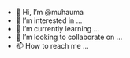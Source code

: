 - 👋 Hi, I’m @muhauma
- 👀 I’m interested in ...
- 🌱 I’m currently learning ...
- 💞️ I’m looking to collaborate on ...
- 📫 How to reach me ...

<!---
muhauma/muhauma is a ✨ special ✨ repository because its `README.md` (this file) appears on your GitHub profile.
You can click the Preview link to take a look at your changes.
--->
